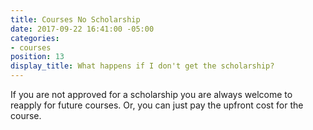 ```yaml
---
title: Courses No Scholarship
date: 2017-09-22 16:41:00 -05:00
categories:
- courses
position: 13
display_title: What happens if I don't get the scholarship?
---
```


If you are not approved for a scholarship you are always welcome to reapply for future courses. Or, you can just pay the upfront cost for the course.